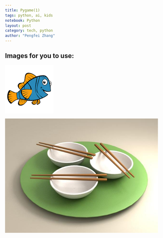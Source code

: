 ```yaml
---
title: Pygame(1)
tags: python, ai, kids
notebook: Python
layout: post
category: tech, python
author: "Pengfei Zhang"
---
```


## Images for you to use:


![fish](https://github.com/ZionPF/python_class/blob/master/pygame/pygame_test/fish.png?raw=true)



![plate](https://github.com/ZionPF/python_class/blob/master/pygame/pygame_test/sushiplate.jpeg?raw=true)



